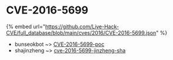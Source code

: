 # CVE-2016-5699
{% embed url="https://github.com/Live-Hack-CVE/full_database/blob/main/cves/2016/CVE-2016-5699.json" %}

* bunseokbot ~> [CVE-2016-5699-poc](https://www.alice-snow.ru/2016/database/cve-2016-5699/cve-2016-5699-poc-bunseokbot)
* shajinzheng ~> [cve-2016-5699-jinzheng-sha](https://www.alice-snow.ru/2016/database/cve-2016-5699/cve-2016-5699-jinzheng-sha-shajinzheng)